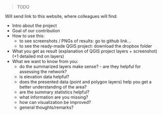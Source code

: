 > TODO

Will send link to this website, where colleagues will find:

* Intro about the project
* Goal of our contribution
* How to use this:
    - to see screenshots / PNGs of results: go to github link...
    - to see the ready-made QGIS project: download the dropbox folder
* What you get as result (explanation of QGIS project layers + screenshot) (+1 detailed md on layers)
* What we want to know from you:
    - do the summarized layers make sense? - are they helpful for assessing the network?
    - is elevation data helpful?
    - does the presented data (point and polygon layers) help you get a better understanding of the area?
    - are the summary statistics helpful?
    - what information are you missing?
    - how can visualization be improved? 
    - general thoughts/remarks?